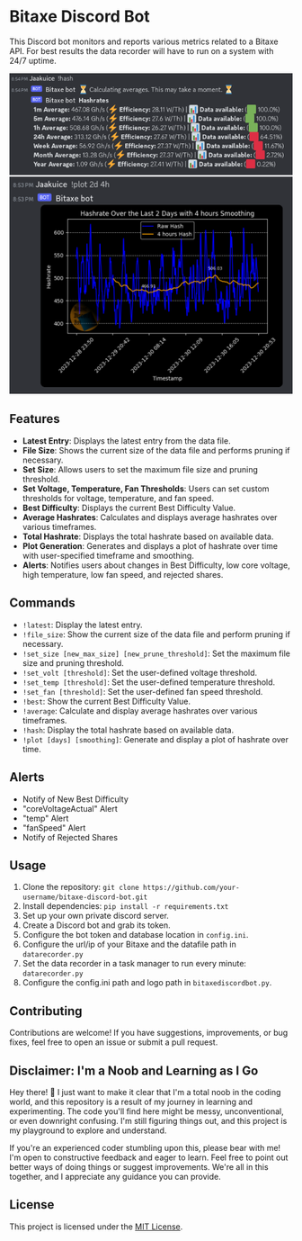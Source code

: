 # Bitaxe Discord Bot

This Discord bot monitors and reports various metrics related to a Bitaxe API. For best results the data recorder will have to run on a system with 24/7 uptime.

![Hashrates](https://github.com/Jaakuice/BitaxeDiscord/blob/main/images/hash.png?raw=true)
![Hashrates](https://github.com/Jaakuice/BitaxeDiscord/blob/main/images/plot.png?raw=true)

## Features

- **Latest Entry**: Displays the latest entry from the data file.
- **File Size**: Shows the current size of the data file and performs pruning if necessary.
- **Set Size**: Allows users to set the maximum file size and pruning threshold.
- **Set Voltage, Temperature, Fan Thresholds**: Users can set custom thresholds for voltage, temperature, and fan speed.
- **Best Difficulty**: Displays the current Best Difficulty Value.
- **Average Hashrates**: Calculates and displays average hashrates over various timeframes.
- **Total Hashrate**: Displays the total hashrate based on available data.
- **Plot Generation**: Generates and displays a plot of hashrate over time with user-specified timeframe and smoothing.
- **Alerts**: Notifies users about changes in Best Difficulty, low core voltage, high temperature, low fan speed, and rejected shares.

## Commands

- `!latest`: Display the latest entry.
- `!file_size`: Show the current size of the data file and perform pruning if necessary.
- `!set_size [new_max_size] [new_prune_threshold]`: Set the maximum file size and pruning threshold.
- `!set_volt [threshold]`: Set the user-defined voltage threshold.
- `!set_temp [threshold]`: Set the user-defined temperature threshold.
- `!set_fan [threshold]`: Set the user-defined fan speed threshold.
- `!best`: Show the current Best Difficulty Value.
- `!average`: Calculate and display average hashrates over various timeframes.
- `!hash`: Display the total hashrate based on available data.
- `!plot [days] [smoothing]`: Generate and display a plot of hashrate over time.

## Alerts

- Notify of New Best Difficulty
- "coreVoltageActual" Alert
- "temp" Alert
- "fanSpeed" Alert
- Notify of Rejected Shares

## Usage

1. Clone the repository: `git clone https://github.com/your-username/bitaxe-discord-bot.git`
2. Install dependencies: `pip install -r requirements.txt`
3. Set up your own private discord server.
4. Create a Discord bot and grab its token.
5. Configure the bot token and database location in `config.ini`.
6. Configure the url/ip of your Bitaxe and the datafile path in `datarecorder.py`
7. Set the data recorder in a task manager to run every minute: `datarecorder.py`
8. Configure the config.ini path and logo path in `bitaxediscordbot.py`.

## Contributing

Contributions are welcome! If you have suggestions, improvements, or bug fixes, feel free to open an issue or submit a pull request.

## Disclaimer: I'm a Noob and Learning as I Go

Hey there! 👋 I just want to make it clear that I'm a total noob in the coding world, and this repository is a result of my journey in learning and experimenting. The code you'll find here might be messy, unconventional, or even downright confusing. I'm still figuring things out, and this project is my playground to explore and understand.

If you're an experienced coder stumbling upon this, please bear with me! I'm open to constructive feedback and eager to learn. Feel free to point out better ways of doing things or suggest improvements. We're all in this together, and I appreciate any guidance you can provide.

## License

This project is licensed under the [MIT License](LICENSE).
